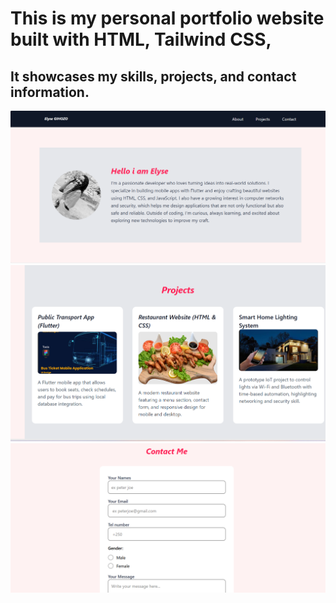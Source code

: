 # This is my personal portfolio website built with HTML, Tailwind CSS, 
## It showcases my skills, projects, and contact information.

 

![grid](./read1.png)
![grid](./read2.png)
![grid](./read3.png)